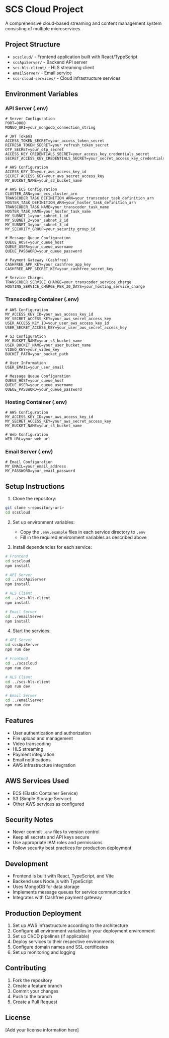 # SCS Cloud Project

A comprehensive cloud-based streaming and content management system consisting of multiple microservices.

## Project Structure

- `scscloud/` - Frontend application built with React/TypeScript
- `scsApiServer/` - Backend API server
- `scs-hls-client/` - HLS streaming client
- `emailServer/` - Email service
- `scs-cloud-services/` - Cloud infrastructure services

## Environment Variables

### API Server (.env)

```env
# Server Configuration
PORT=8080
MONGO_URI=your_mongodb_connection_string

# JWT Tokens
ACCESS_TOKEN_SECRET=your_access_token_secret
REFRESH_TOKEN_SECRET=your_refresh_token_secret
OTP_SECRET=your_otp_secret
ACCESS_KEY_CREDENTIALS_SECRET=your_access_key_credentials_secret
SECRET_ACCESS_KEY_CREDENTIALS_SECRET=your_secret_access_key_credentials_secret

# AWS Configuration
ACCESS_KEY_ID=your_aws_access_key_id
SECRET_ACCESS_KEY=your_aws_secret_access_key
MY_BUCKET_NAME=your_s3_bucket_name

# AWS ECS Configuration
CLUSTER_ARN=your_ecs_cluster_arn
TRANSCODER_TASK_DEFINITION_ARN=your_transcoder_task_definition_arn
HOSTER_TASK_DEFINITION_ARN=your_hoster_task_definition_arn
TRANSCODER_TASK_NAME=your_transcoder_task_name
HOSTER_TASK_NAME=your_hoster_task_name
MY_SUBNET_1=your_subnet_1_id
MY_SUBNET_2=your_subnet_2_id
MY_SUBNET_3=your_subnet_3_id
MY_SECURITY_GROUP=your_security_group_id

# Message Queue Configuration
QUEUE_HOST=your_queue_host
QUEUE_USER=your_queue_username
QUEUE_PASSWORD=your_queue_password

# Payment Gateway (Cashfree)
CASHFREE_APP_KEY=your_cashfree_app_key
CASHFREE_APP_SECRET_KEY=your_cashfree_secret_key

# Service Charges
TRANSCODER_SERVICE_CHARGE=your_transcoder_service_charge
HOSTING_SERVICE_CHARGE_PER_30_DAYS=your_hosting_service_charge
```

### Transcoding Container (.env)

```env
# AWS Configuration
MY_ACCESS_KEY_ID=your_aws_access_key_id
MY_SECRET_ACCESS_KEY=your_aws_secret_access_key
USER_ACCESS_KEY_ID=your_user_aws_access_key_id
USER_SECRET_ACCESS_KEY=your_user_aws_secret_access_key

# S3 Configuration
MY_BUCKET_NAME=your_s3_bucket_name
USER_BUCKET_NAME=your_user_bucket_name
VIDEO_KEY=your_video_key
BUCKET_PATH=your_bucket_path

# User Information
USER_EMAIL=your_user_email

# Message Queue Configuration
QUEUE_HOST=your_queue_host
QUEUE_USER=your_queue_username
QUEUE_PASSWORD=your_queue_password
```

### Hosting Container (.env)

```env
# AWS Configuration
MY_ACCESS_KEY_ID=your_aws_access_key_id
MY_SECRET_ACCESS_KEY=your_aws_secret_access_key
MY_BUCKET_NAME=your_s3_bucket_name

# Web Configuration
WEB_URL=your_web_url
```

### Email Server (.env)

```env
# Email Configuration
MY_EMAIL=your_email_address
MY_PASSWORD=your_email_password
```

## Setup Instructions

1. Clone the repository:
```bash
git clone <repository-url>
cd scsCloud
```

2. Set up environment variables:
   - Copy the `.env.example` files in each service directory to `.env`
   - Fill in the required environment variables as described above

3. Install dependencies for each service:
```bash
# Frontend
cd scscloud
npm install

# API Server
cd ../scsApiServer
npm install

# HLS Client
cd ../scs-hls-client
npm install

# Email Server
cd ../emailServer
npm install
```

4. Start the services:
```bash
# API Server
cd scsApiServer
npm run dev

# Frontend
cd ../scscloud
npm run dev

# HLS Client
cd ../scs-hls-client
npm run dev

# Email Server
cd ../emailServer
npm run dev
```

## Features

- User authentication and authorization
- File upload and management
- Video transcoding
- HLS streaming
- Payment integration
- Email notifications
- AWS infrastructure integration

## AWS Services Used

- ECS (Elastic Container Service)
- S3 (Simple Storage Service)
- Other AWS services as configured

## Security Notes

- Never commit `.env` files to version control
- Keep all secrets and API keys secure
- Use appropriate IAM roles and permissions
- Follow security best practices for production deployment

## Development

- Frontend is built with React, TypeScript, and Vite
- Backend uses Node.js with TypeScript
- Uses MongoDB for data storage
- Implements message queues for service communication
- Integrates with Cashfree payment gateway

## Production Deployment

1. Set up AWS infrastructure according to the architecture
2. Configure all environment variables in your deployment environment
3. Set up CI/CD pipelines (if applicable)
4. Deploy services to their respective environments
5. Configure domain names and SSL certificates
6. Set up monitoring and logging

## Contributing

1. Fork the repository
2. Create a feature branch
3. Commit your changes
4. Push to the branch
5. Create a Pull Request

## License

[Add your license information here] 